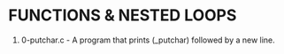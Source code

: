 # FUNCTIONS & NESTED LOOPS

1. 0-putchar.c - A program that prints (_putchar) followed by a new line.
